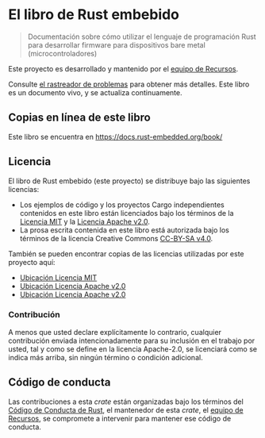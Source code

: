 # El libro de Rust embebido

> Documentación sobre cómo utilizar el lenguaje de programación Rust para desarrollar firmware para dispositivos bare metal (microcontroladores)

Este proyecto es desarrollado y mantenido por el [equipo de Recursos][team].

Consulte [el rastreador de problemas] para obtener más detalles. Este libro es un documento vivo, y se actualiza continuamente.

[el rastreador de problemas]: https://github.com/rust-embedded/book/issues

## Copias en línea de este libro

Este libro se encuentra en https://docs.rust-embedded.org/book/

## Licencia

El libro de Rust embebido (este proyecto) se distribuye bajo las siguientes licencias:

* Los ejemplos de código y los proyectos Cargo independientes contenidos en este libro están licenciados bajo los términos de la [Licencia MIT] y la [Licencia Apache v2.0].
* La prosa escrita contenida en este libro está autorizada bajo los términos de la licencia Creative Commons [CC-BY-SA v4.0].

También se pueden encontrar copias de las licencias utilizadas por este proyecto aquí:

* [Ubicación Licencia MIT]
* [Ubicación Licencia Apache v2.0]
* [Ubicación Licencia Apache v2.0]

[Licencia MIT]: ./LICENSE-MIT
[Licencia Apache v2.0]: ./LICENSE-APACHE
[CC-BY-SA v4.0]: ./LICENSE-CC-BY-SA
[Ubicación Licencia MIT]: https://opensource.org/licenses/MIT
[Ubicación Licencia Apache v2.0]: http://www.apache.org/licenses/LICENSE-2.0
[CC-BY-SA v4.0 Hosted]: https://creativecommons.org/licenses/by-sa/4.0/legalcode

### Contribución

A menos que usted declare explícitamente lo contrario, cualquier contribución enviada intencionadamente para su inclusión en el trabajo por usted, tal y como se define en la licencia Apache-2.0, se licenciará como se indica más arriba, sin ningún término o condición adicional.

## Código de conducta

Las contribuciones a esta _crate_ están organizadas bajo los términos del [Código de Conducta de Rust][CoC], el mantenedor de esta _crate_, el [equipo de Recursos][team], se compromete a intervenir para mantener ese código de conducta.

[CoC]: CODE_OF_CONDUCT.md
[team]: https://github.com/rust-embedded/wg#the-resources-team
